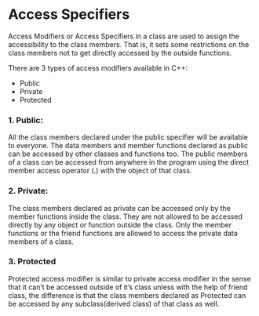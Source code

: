 # Access Specifiers

Access Modifiers or Access Specifiers in a class are used to assign the accessibility to the class members. That is, it sets some restrictions on the class members not to get directly accessed by the outside functions.

There are 3 types of access modifiers available in C++:

- Public
- Private
- Protected

### 1. Public:

All the class members declared under the public specifier will be available to everyone. The data members and member functions declared as public can be accessed by other classes and functions too. The public members of a class can be accessed from anywhere in the program using the direct member access operator (.) with the object of that class.

### 2. Private:

The class members declared as private can be accessed only by the member functions inside the class. They are not allowed to be accessed directly by any object or function outside the class. Only the member functions or the friend functions are allowed to access the private data members of a class.

### 3. Protected

Protected access modifier is similar to private access modifier in the sense that it can’t be accessed outside of it’s class unless with the help of friend class, the difference is that the class members declared as Protected can be accessed by any subclass(derived class) of that class as well.
